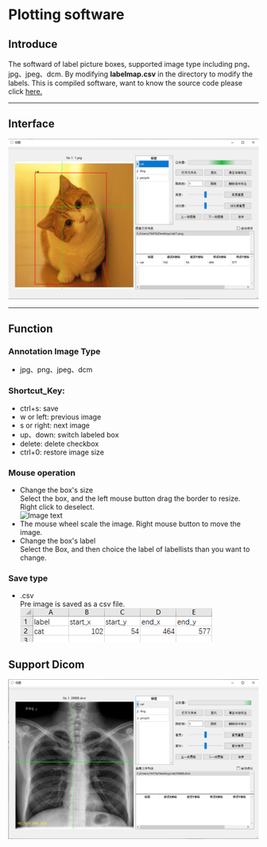 # Plotting software
## Introduce
  The softward of label picture boxes, supported image type including png、jpg、jpeg、dcm. By modifying **labelmap.csv** in the directory to modify the labels. This is compiled software,
want to know the source code please click [here.](https://github.com/qiangw21/plot)

---
## Interface
![Image text](./docs/interface.png)

---
## Function
### Annotation Image Type
- jpg、png、jpeg、dcm
### Shortcut_Key: 
- ctrl+s: save
- w or left: previous image
- s or right: next image
- up、down: switch labeled box
- delete: delete checkbox
- ctrl+0: restore image size
### Mouse operation
- Change the box's size  
Select the box, and the left mouse button drag the border to resize. Right click to deselect.  
![Image text](./docs/select_bbox.png)
- The mouse wheel scale the image. Right mouse button to move the image.
- Change the box's label  
Select the Box, and then choice the label of labellists than you want to change.
### Save type
- .csv  
Pre image is saved as a csv file.  
![Image text](./docs/save.png)

## Support Dicom
![Image text](./docs/dicom.png)
